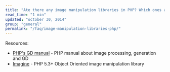 ```yaml
---
title: "Ate there any image manipulation libraries in PHP? Which ones are good?"
read_time: "1 min"
updated: "october 30, 2014"
group: "general"
permalink: "/faq/image-manipulation-libraries-php/"
---
```


Resources:

* [PHP's GD manual](http://php.net/manual/en/book.image.php) - PHP manual about image processing, generation and GD
* [Imagine](https://github.com/avalanche123/Imagine) - PHP 5.3+ Object Oriented image manipulation library
